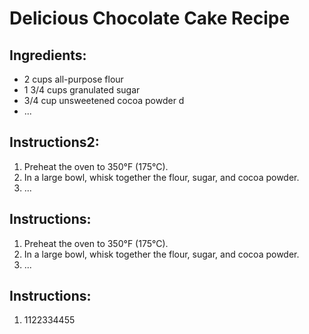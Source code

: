 # Delicious Chocolate Cake Recipe

## Ingredients:
- 2 cups all-purpose flour
- 1 3/4 cups granulated sugar
- 3/4 cup unsweetened cocoa powder d
- ...

## Instructions2:
1. Preheat the oven to 350°F (175°C).
2. In a large bowl, whisk together the flour, sugar, and cocoa powder.
3. ...

## Instructions:
1. Preheat the oven to 350°F (175°C).
2. In a large bowl, whisk together the flour, sugar, and cocoa powder.
3. ...

## Instructions:
1. 1122334455
